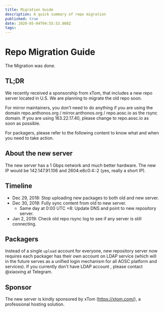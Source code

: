 ```yaml
---
title: Migration Guide
description: A quick summary of repo migration
published: true
date: 2020-05-04T04:55:53.808Z
tags: 
---
```


# Repo Migration Guide
The Migration was done.


## TL;DR
We recently received a sponsorship from xTom, that includes a new repo server located in U.S. We are planning to migrate the old repo soon.

For mirror maintainers, you don't need to do anything if you are using the domain repo.anthonos.org / mirror.anthonos.org / repo.aosc.io as the rsync domain. If you are using 163.22.17.40, please change to repo.aosc.io as soon as possible.

For packagers, please refer to the following content to know what and when you need to take action.

## About the new server
The new server has a 1 Gbps network and much better hardware. The new IP would be 142.147.91.106 and 2604:e8c0:4::2 (yes, really a short IP).

## Timeline
- Dec 29, 2018: Stop uploading new packages to both old and new server.
- Dec 30, 2018: Fully sync content from old to new server.
   - Same day at 0:00 UTC +8: Update DNS and point to new repository server.
- Jan 2, 2019: Check old repo rsync log to see if any server is still connecting. 


## Packagers
Instead of a single `upload` account for everyone, new repository server now requires each packager has their own account on LDAP service (which will in the future serves as a unified login mechanism for all AOSC platform and services). If you currently don't have LDAP account , please contact @xiaoxing at Telegram.

## Sponsor
The new server is kindly sponsored by xTom (https://xtom.com/), a professional hosting solution.

